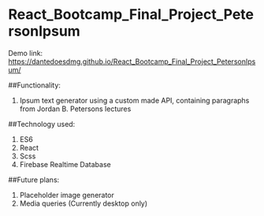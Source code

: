 # React_Bootcamp_Final_Project_PetersonIpsum

Demo link: https://dantedoesdmg.github.io/React_Bootcamp_Final_Project_PetersonIpsum/

##Functionality:  

1. Ipsum text generator using a custom made API, containing paragraphs from Jordan B. Petersons lectures

##Technology used:

1. ES6
2. React
3. Scss
4. Firebase Realtime Database

##Future plans:

1. Placeholder image generator
2. Media queries (Currently desktop only)

